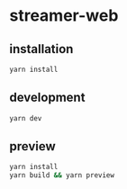 # streamer-web

## installation

```sh
yarn install
```

## development

```sh
yarn dev
```

## preview

```sh
yarn install
yarn build && yarn preview
```
